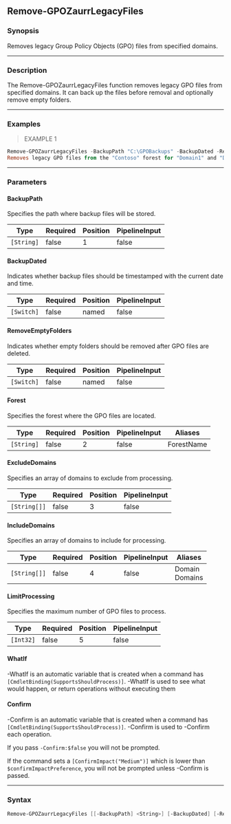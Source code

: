 Remove-GPOZaurrLegacyFiles
--------------------------

### Synopsis
Removes legacy Group Policy Objects (GPO) files from specified domains.

---

### Description

The Remove-GPOZaurrLegacyFiles function removes legacy GPO files from specified domains. It can back up the files before removal and optionally remove empty folders.

---

### Examples
> EXAMPLE 1

```PowerShell
Remove-GPOZaurrLegacyFiles -BackupPath "C:\GPOBackups" -BackupDated -RemoveEmptyFolders -Forest "Contoso" -IncludeDomains "Domain1", "Domain2" -ExcludeDomains "Domain3" -LimitProcessing 100
Removes legacy GPO files from the "Contoso" forest for "Domain1" and "Domain2", excluding "Domain3". Backs up files to "C:\GPOBackups" with timestamps and removes empty folders after deletion.
```

---

### Parameters
#### **BackupPath**
Specifies the path where backup files will be stored.

|Type      |Required|Position|PipelineInput|
|----------|--------|--------|-------------|
|`[String]`|false   |1       |false        |

#### **BackupDated**
Indicates whether backup files should be timestamped with the current date and time.

|Type      |Required|Position|PipelineInput|
|----------|--------|--------|-------------|
|`[Switch]`|false   |named   |false        |

#### **RemoveEmptyFolders**
Indicates whether empty folders should be removed after GPO files are deleted.

|Type      |Required|Position|PipelineInput|
|----------|--------|--------|-------------|
|`[Switch]`|false   |named   |false        |

#### **Forest**
Specifies the forest where the GPO files are located.

|Type      |Required|Position|PipelineInput|Aliases   |
|----------|--------|--------|-------------|----------|
|`[String]`|false   |2       |false        |ForestName|

#### **ExcludeDomains**
Specifies an array of domains to exclude from processing.

|Type        |Required|Position|PipelineInput|
|------------|--------|--------|-------------|
|`[String[]]`|false   |3       |false        |

#### **IncludeDomains**
Specifies an array of domains to include for processing.

|Type        |Required|Position|PipelineInput|Aliases           |
|------------|--------|--------|-------------|------------------|
|`[String[]]`|false   |4       |false        |Domain<br/>Domains|

#### **LimitProcessing**
Specifies the maximum number of GPO files to process.

|Type     |Required|Position|PipelineInput|
|---------|--------|--------|-------------|
|`[Int32]`|false   |5       |false        |

#### **WhatIf**
-WhatIf is an automatic variable that is created when a command has ```[CmdletBinding(SupportsShouldProcess)]```.
-WhatIf is used to see what would happen, or return operations without executing them
#### **Confirm**
-Confirm is an automatic variable that is created when a command has ```[CmdletBinding(SupportsShouldProcess)]```.
-Confirm is used to -Confirm each operation.

If you pass ```-Confirm:$false``` you will not be prompted.

If the command sets a ```[ConfirmImpact("Medium")]``` which is lower than ```$confirmImpactPreference```, you will not be prompted unless -Confirm is passed.

---

### Syntax
```PowerShell
Remove-GPOZaurrLegacyFiles [[-BackupPath] <String>] [-BackupDated] [-RemoveEmptyFolders] [[-Forest] <String>] [[-ExcludeDomains] <String[]>] [[-IncludeDomains] <String[]>] [[-LimitProcessing] <Int32>] [-WhatIf] [-Confirm] [<CommonParameters>]
```
